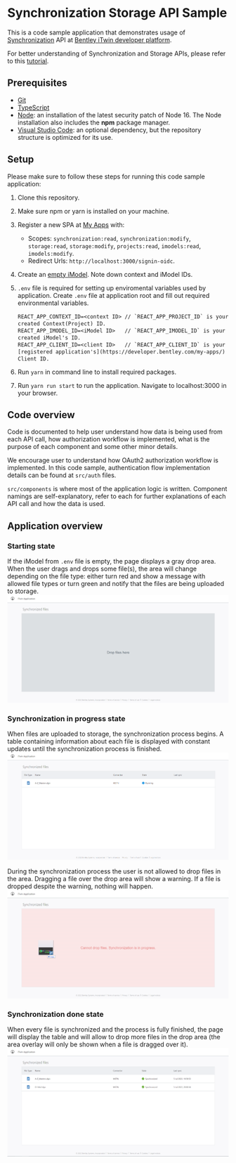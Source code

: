 # Synchronization Storage API Sample

This is a code sample application that demonstrates usage of [Synchronization](https://developer.bentley.com/api-groups/synchronization/) API at [Bentley iTwin developer platform](https://developer.bentley.com).

For better understanding of Synchronization and Storage APIs, please refer to this [tutorial](https://developer.bentley.com/tutorials/synchronization-storage-tutorial/).

## Prerequisites

- [Git](https://git-scm.com/)
- [TypeScript](https://www.typescriptlang.org/)
- [Node](https://nodejs.org/en/): an installation of the latest security patch of Node 16. The Node installation also includes the **npm** package manager.
- [Visual Studio Code](https://code.visualstudio.com/): an optional dependency, but the repository structure is optimized for its use.

## Setup

Please make sure to follow these steps for running this code sample application:

1.  Clone this repository.
1.  Make sure npm or yarn is installed on your machine.
1.  Register a new SPA at [My Apps](https://developer.bentley.com/my-apps/) with:

    - Scopes: `synchronization:read`, `synchronization:modify`, `storage:read`, `storage:modify`, `projects:read`, `imodels:read`, `imodels:modify`.
    - Redirect Urls: `http://localhost:3000/signin-oidc`.

1.  Create an [empty iModel](https://developer.bentley.com/my-imodels/). Note down context and iModel IDs.
1.  `.env` file is required for setting up enviromental variables used by application. Create `.env` file at application root and fill out required environmental variables.

    ```
    REACT_APP_CONTEXT_ID=<context ID> // `REACT_APP_PROJECT_ID` is your created Context(Project) ID.
    REACT_APP_IMODEL_ID=<iModel ID>   // `REACT_APP_IMODEL_ID` is your created iModel's ID.
    REACT_APP_CLIENT_ID=<client ID>   // `REACT_APP_CLIENT_ID` is your [registered application's](https://developer.bentley.com/my-apps/) Client ID.
    ```

1.  Run `yarn` in command line to install required packages.
1.  Run `yarn run start` to run the application. Navigate to localhost:3000 in your browser.

## Code overview

Code is documented to help user understand how data is being used from each API call, how authorization workflow is implemented, what is the purpose of each component and some other minor details.

We encourage user to understand how OAuth2 authorization workflow is implemented. In this code sample, authentication flow implementation details can be found at `src/auth` files.

`src/components` is where most of the application logic is written. Component namings are self-explanatory, refer to each for further explanations of each API call and how the data is used.

## Application overview

### Starting state

If the iModel from `.env` file is empty, the page displays a gray drop area. When the user drags and drops some file(s), the area will change depending on the file type: either turn red and show a message with allowed file types or turn green and notify that the files are being uploaded to storage.
![Starting state](img/Starting_state.png)

### Synchronization in progress state

When files are uploaded to storage, the synchronization process begins. A table containing information about each file is displayed with constant updates until the synchronization process is finished.
![Synchronization in progress state](img/Sync_in_progress_state.png)

During the synchronization process the user is not allowed to drop files in the area. Dragging a file over the drop area will show a warning. If a file is dropped despite the warning, nothing will happen.
![Synchronization warning state](img/Sync_warning_state.png)

### Synchronization done state

When every file is synchronized and the process is fully finished, the page will display the table and will allow to drop more files in the drop area (the area overlay will only be shown when a file is dragged over it).
![Synchronization done state](img/Sync_done_state.png)
